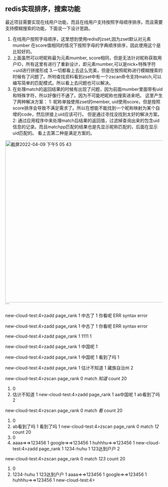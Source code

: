 ## redis实现排序，搜索功能
最近项目需要实现在线用户功能，而且在线用户支持按照字母顺序排序。而且需要支持模糊搜索的功能，下面说一下设计思路。

1. 在线用户按照字母顺序，这里想到使用redis的zset,因为zset默认对元素mumber 在score值相同的情况下按照字母的字典顺序排序，因此使用这个是比较好的。
2. 上面虽然可以吧昵称最为元素mumber, score相同，但是无法针对昵称获取用户ID，所有这里有进行了重新设计，即元素mumber,可以是nick+特殊字符+uid进行拼接形成
3.一切都看上去这么完美，但是在按照昵称进行模糊搜索的时候有了问题了。所哟查找资料看到zset中有一个zscan命令支持match,可以编写简单的匹配模式。所以看上去问题也可以解决。
4. 在处理match的返回结果的时候有出现了问题，因为前面mumber里面带有uid和特殊字符，所以好像行不通了。因为不可能吧昵称也搜索进来吧。
这里产生了两种解决方案：
1: 昵称单独使用zset的member, uid使用score，但是按照score排序会导致不满足需求了。所以在想能不能找到一个昵称映射为某个自增的code，然后拼接上uid应该可行。
但是通过寻找没找到太好的解决方案。
2: 通过应用程序中来处理match后结果的返回值，过滤掉查询出来的包含uid信息的记录。而且matchpp匹配的结果也是先显示昵称匹配的，后面在显示uid匹配的。
看上去第二种是满足方案的。
<img width="517" alt="截屏2022-04-09 下午5 05 43" src="https://user-images.githubusercontent.com/6757408/162564806-b8068968-b835-4762-a5f7-3c52037a8cfe.png">
```

new-cloud-test:4>zadd page_rank 1 中古了  1 你看呢
ERR syntax error

new-cloud-test:4>zadd page_rank 1 中古了  1 你看呢
ERR syntax error

new-cloud-test:4>zadd page_rank 1 1111
1

new-cloud-test:4>zadd page_rank 1 中国呢
1

new-cloud-test:4>zadd page_rank 1 中国呢  1 看到了吗
1

new-cloud-test:4>zadd page_rank 1 估计不知道 1 藏族自治州
2

new-cloud-test:4>zscan page_rank 0 match *知道* count 20
1) 0
2) 估计不知道
1
new-cloud-test:4>zadd page_rank 1 aa中国呢  1 ab看到了吗
2

new-cloud-test:4>zscan page_rank 0 match *看* count 20
1) 0
2) ab看到了吗
1
看到了吗
1
new-cloud-test:4>zscan page_rank 0 match *12* count 20
1) 0
2) aaaa=>=>123456
1
google=>=>123456
1
huhhhu=>=>123456
1
new-cloud-test:4>zadd page_rank 1 1234-huhu  1 123达到户户
2

new-cloud-test:4>zscan page_rank 0 match *123* count 20
1) 0
2) 1234-huhu
1
123达到户户
1
aaaa=>=>123456
1
google=>=>123456
1
huhhhu=>=>123456
1
new-cloud-test:4>


```
